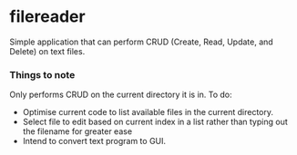 # filereader

Simple application that can perform CRUD (Create, Read, Update, and Delete) on text files.

### Things to note

Only performs CRUD on the current directory it is in.
To do:
- Optimise current code to list available files in the current directory.
- Select file to edit based on current index in a list rather than typing out the filename for greater ease
- Intend to convert text program to GUI.
